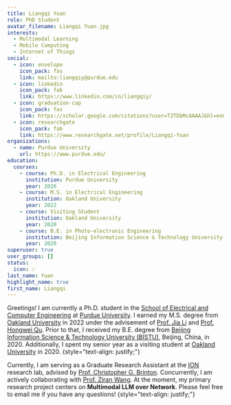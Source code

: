```yaml
---
title: Liangqi Yuan
role: PhD Student
avatar_filename: Liangqi Yuan.jpg
interests:
  - Multimodal Learning
  - Mobile Computing
  - Internet of Things
social:
  - icon: envelope
    icon_pack: fas
    link: mailto:liangqiy@purdue.edu
  - icon: linkedin
    icon_pack: fab
    link: https://www.linkedin.com/in/liangqiy/
  - icon: graduation-cap
    icon_pack: fas
    link: https://scholar.google.com/citations?user=T2TDbMcAAAAJ&hl=en&oi=ao
  - icon: researchgate
    icon_pack: fab
    link: https://www.researchgate.net/profile/Liangqi-Yuan
organizations:
  - name: Purdue University
    url: https://www.purdue.edu/
education:
  courses:
    - course: Ph.D. in Electrical Engineering
      institution: Purdue University
      year: 2026
    - course: M.S. in Electrical Engineering
      institution: Oakland University
      year: 2022
    - course: Visiting Student
      institution: Oakland University
      year: 2020
    - course: B.E. in Photo-electronic Engineering
      institution: Beijing Information Science & Technology University
      year: 2020
superuser: true
user_groups: []
status:
  icon: 🀄
last_name: Yuan
highlight_name: true
first_name: Liangqi
---
```

Greetings! I am currently a Ph.D. student in the [School of Electrical and Computer Engineering](https://engineering.purdue.edu/ECE) at [Purdue University](https://www.purdue.edu/). I earned my M.S. degree from [Oakland University](http://www.oakland.edu/) in 2022 under the advisement of [Prof. Jia Li](https://www.secs.oakland.edu/~li4/) and [Prof. Hongwei Qu](https://www.secs.oakland.edu/~qu2/). Prior to that, I received my B.E. degree from [Beijing Information Science & Technology University (BISTU)](https://english.bistu.edu.cn/), Beijing, China, in 2020. Additionally, I spent my senior year as a visiting student at [Oakland University](http://www.oakland.edu/) in 2020.
{style="text-align: justify;"}

Currently, I am serving as a Graduate Research Assistant at the [ION](https://www.cbrinton.net/research.html) research lab, advised by [Prof. Christopher G. Brinton](https://www.cbrinton.net/). Concurrently, I am actively collaborating with [Prof. Ziran Wang](https://ziranw.github.io/). At the moment, my primary research project centers on **Multimodal LLM over Network**. Please feel free to email me if you have any questions!
{style="text-align: justify;"}
